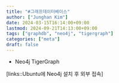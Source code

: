 ```yaml
---
title: "#그래프데이터베이스"
author: ["Junghan Kim"]
date: 2024-03-15T16:14:00+09:00
lastmod: 2024-09-21T14:13:00+09:00
tags: ["graphdb", "neo4j", "tigergraph"]
categories: ["meta"]
draft: false
---
```


-   Neo4j TigerGraph

[links::Ubuntu에 Neo4j 설치 후 외부 접속]
